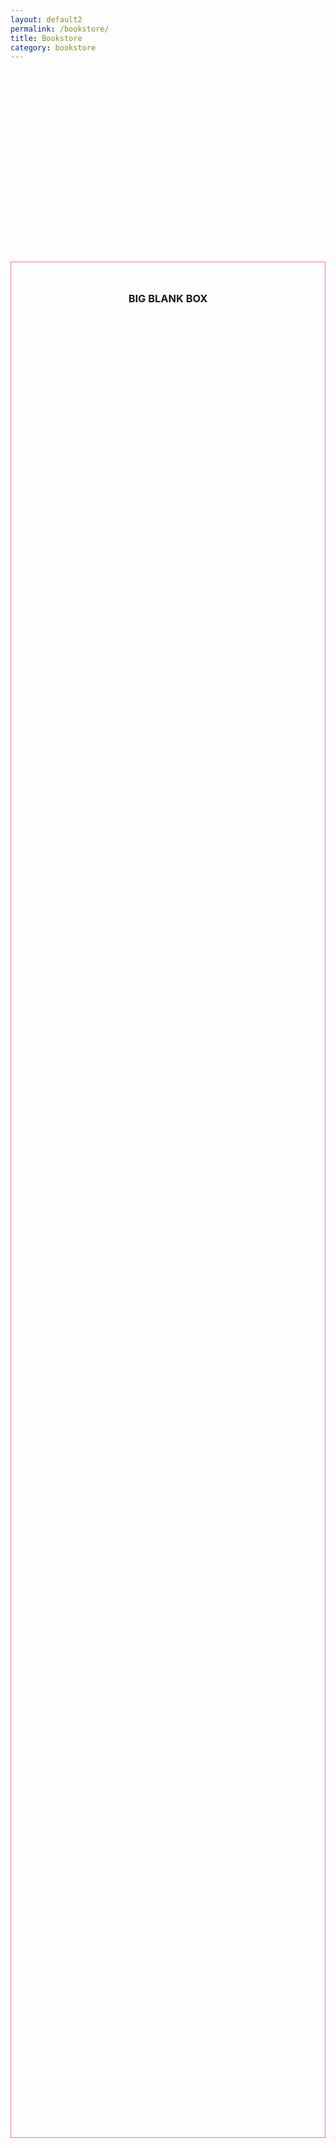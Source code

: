 ```yaml
---
layout: default2
permalink: /bookstore/
title: Bookstore
category: bookstore
---
```


<div class="{{ page.title }}">

  <div class="placeholder__div" style="height: 3000px;border:1px solid hotpink;margin-top: 20rem;">
    <h3 style="text-align:center;margin-top: 3rem;">BIG BLANK BOX</h3>
  </div>

</div>
